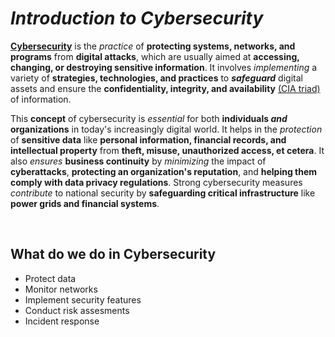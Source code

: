# *Introduction to Cybersecurity*

<ins>**Cybersecurity**</ins> is the _practice_ of **protecting systems, networks, and programs** from **digital attacks**, which are usually aimed at **accessing, changing, or destroying sensitive information**. It involves _implementing_ a variety of **strategies, technologies, and practices** to ***safeguard*** digital assets and ensure the **confidentiality, integrity, and availability** <ins>(CIA triad)</ins> of information.

This **concept** of cybersecurity is _essential_ for both **individuals _and_ organizations** in today's increasingly digital world. It helps in the _protection_ of **sensitive data** like **personal information, financial records, and intellectual property** from **theft, misuse, unauthorized access, et cetera**. It also _ensures_ **business continuity** by _minimizing_ the impact of **cyberattacks**, **protecting an organization's reputation**, and **helping them comply with data privacy regulations**. Strong cybersecurity measures _contribute_ to national security by **safeguarding critical infrastructure** like **power grids and financial systems**.

<br>

## What do we do in Cybersecurity

- Protect data
- Monitor networks
- Implement security features
- Conduct risk assesments
- Incident response
